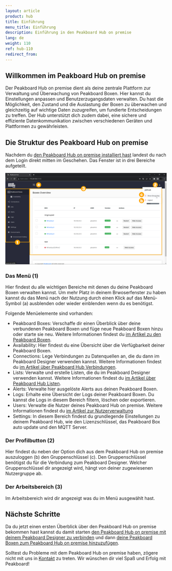 ```yaml
---
layout: article
product: hub
title: Einführung
menu_title: Einführung
description: Einführung in den Peakboard Hub on premise
lang: de
weight: 110
ref: hub-110
redirect_from:
---
```


## Willkommen im Peakboard Hub on premise

Der Peakboard Hub on premise dient als deine zentrale Plattform zur Verwaltung und Überwachung von Peakboard Boxen. Hier kannst du Einstellungen anpassen und Benutzerzugangsdaten verwalten. Du hast die Möglichkeit, den Zustand und die Auslastung der Boxen zu überwachen und gleichzeitig auf wichtige Daten zuzugreifen, um fundierte Entscheidungen zu treffen. Der Hub unterstützt dich zudem dabei, eine sichere und effiziente Datenkommunikation zwischen verschiedenen Geräten und Plattformen zu gewährleisten.

## Die Struktur des Peakboard Hub on premise

Nachdem du [den Peakboard Hub on premise installiert hast](/hub/Peakboard_Hub_on_premise/de-hub_installation.html) landest du nach dem Login direkt mitten im Geschehen.
Das Fenster ist in drei Bereiche aufgeteilt.

![Peakboard Hub](/assets/images/hub/de_hub_get-started-01.png)

### Das Menü (1)

Hier findest du alle wichtigen Bereiche mit denen du deine Peakboard Boxen verwalten kannst.
Um mehr Platz in deinem Brwoserfenster zu haben kannst du das Menü nach der Nutzung durch einen Klick auf das Menü-Symbol (a) ausblenden oder wieder einblenden wenn du es benötigst.

Folgende Menüelemente sind vorhanden:

* Peakboard Boxes: Verschaffe dir einen Überblick über deine verbundenen Peakboard Boxen und füge neue Peakboard Boxen hinzu oder starte sie neu. Weitere Informationen findest du [im Artikel zu den Peakboard Boxen](/hub/de-hub_boxmanagement.html).
* Availability: Hier findest du eine Übersicht über die Verfügbarkeit deiner Peakboard Boxen.
* Connections: Lege Verbindungen zu Datenquellen an, die du dann im Peakboard Designer verwenden kannst. Weitere Informationen findest du [im  Artikel über Peakboard Hub Verbindungen](/hub/de-hub_sharedconnections.html).
* Lists: Verwalte und erstelle Listen, die du im Peakboard Designer verwenden kannst. Weitere Informationen findest du [im  Artikel über Peakboard Hub Listen](/hub/de-hub_variableslist.html).
* Alerts: Verwalte hier ausgelöste Alerts aus deinen Peakboard Boxen.
* Logs: Erhalte eine Übersicht der Logs deiner Peakboard Boxen. Du kannst die Logs in diesem Bereich filtern, löschen oder exportieren.
* Users: Verwalte die Nutzer deines Peakboard Hub on premise. Weitere Informationen findest du [im Artikel zur Nutzerverwaltung](/hub/de-hub_usermanagement.html)
* Settings: In diesem Bereich findest du grundlegende Einstellungen zu deinem Peakboard Hub, wie den Lizenzschlüssel, das Peakboard Box auto update und den MQTT Server.

### Der Profilbutton (2)

Hier findest du neben der Option dich aus dem Peakboard Hub on premise auszuloggen (b) den Gruppenschlüssel (c). Den Gruppenschlüssel benötigst du für die Verbindung zum Peakboard Designer. Welcher Gruppenschlüssel dir angezeigt wird, hängt von deiner zugewiesenen Nutzergruppe ab.

### Der Arbeitsbereich (3)

Im Arbeitsbereich wird dir angezeigt was du im Menü ausgewählt hast.

## Nächste Schritte

Da du jetzt einen ersten Überblick über den Peakboard Hub on premise bekommen hast kannst du damit starten [den Peakboard Hub on premise mit deinem Peakboard Designer zu verbinden](/hub/de-hub_connectpbdesigner.html) und dann [deine Peakboard Boxen zum Peakboard Hub on premise hinzuzufügen](/hub/de-hub_boxmanagement.html).

Solltest du Probleme mit dem Peakboard Hub on premise haben, zögere nicht mit uns in [Kontakt](mailto:support@peakboard.com) zu treten. Wir wünschen dir viel Spaß und Erfolg mit Peakboard!
